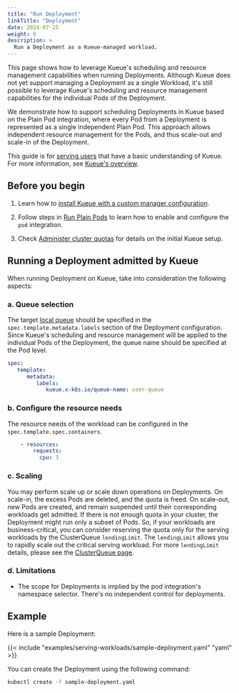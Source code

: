 ```yaml
---
title: "Run Deployment"
linkTitle: "Deployment"
date: 2024-07-25
weight: 6
description: >
  Run a Deployment as a Kueue-managed workload.
---
```


This page shows how to leverage Kueue's scheduling and resource management
capabilities when running Deployments.
Although Kueue does not yet support managing a Deployment as a single Workload, 
it's still possible to leverage Kueue's scheduling and resource management capabilities for the individual Pods of the Deployment.

We demonstrate how to support scheduling Deployments in Kueue based on the Plain Pod integration,
where every Pod from a Deployment is represented as a single independent Plain Pod.
This approach allows independent resource management for the Pods, and thus scale-out and scale-in of the Deployment.

This guide is for [serving users](/docs/tasks#serving-user) that have a basic understanding of Kueue.
For more information, see [Kueue's overview](/docs/overview).

## Before you begin

1. Learn how to [install Kueue with a custom manager configuration](/docs/installation/#install-a-custom-configured-released-version).

2. Follow steps in [Run Plain Pods](/docs/tasks/run/plain_pods/#before-you-begin)
to learn how to enable and configure the `pod` integration.

3. Check [Administer cluster quotas](/docs/tasks/manage/administer_cluster_quotas) for details on the initial Kueue setup.

## Running a Deployment admitted by Kueue

When running Deployment on Kueue, take into consideration the following aspects:

### a. Queue selection

The target [local queue](/docs/concepts/local_queue) should be specified in the `spec.template.metadata.labels` section of the Deployment configuration. 
Since Kueue's scheduling and resource management will be applied to the individual Pods of the Deployment,
the queue name should be specified at the Pod level.

```yaml
spec:
   template:
      metadata:
         labels:
            kueue.x-k8s.io/queue-name: user-queue
```

### b. Configure the resource needs

The resource needs of the workload can be configured in the `spec.template.spec.containers`.

```yaml
    - resources:
        requests:
          cpu: 3
```

### c. Scaling

You may perform scale up or scale down operations on Deployments.
On scale-in, the excess Pods are deleted, and the quota is freed.
On scale-out, new Pods are created, and remain suspended until their corresponding workloads get admitted.
If there is not enough quota in your cluster, the Deployment might run only a subset of Pods. 
So, if your workloads are business-critical, 
you can consider reserving the quota only for the serving workloads by the ClusterQueue `lendingLimit`. 
The `lendingLimit` allows you to rapidly scale out the critical serving workload.
For more `lendingLimit` details, please see the [ClusterQueue page](docs/concepts/cluster_queue#lendinglimit).

### d. Limitations

- The scope for Deployments is implied by the pod integration's namespace selector. There's no independent control for deployments.

## Example

Here is a sample Deployment:

{{< include "examples/serving-workloads/sample-deployment.yaml" "yaml" >}}

You can create the Deployment using the following command:
```sh
kubectl create -f sample-deployment.yaml
```
